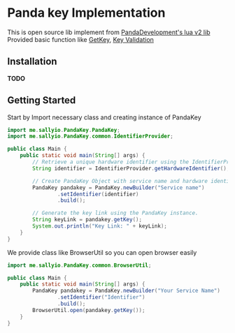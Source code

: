 <img align="right" src="https://pandadevelopment.net/images/logo.png" alt="">

# Panda key Implementation

This is open source lib implement from [PandaDevelopment's lua v2 lib](https://github.com/Panda-Repositories/PandaKS_Libraries/blob/main/library/LuaLib/ROBLOX/PandaBetaLib.lua)
<br>
Provided basic function like [GetKey](https://github.com/Panda-Repositories/PandaKS_Libraries/blob/main/library/LuaLib/ROBLOX/PandaBetaLib.lua#L159), [Key Validation](https://github.com/Panda-Repositories/PandaKS_Libraries/blob/main/library/LuaLib/ROBLOX/PandaBetaLib.lua#L191)

## Installation 
**TODO**

## Getting Started

Start by Import necessary class and creating instance of PandaKey

```java
import me.sallyio.PandaKey.PandaKey;
import me.sallyio.PandaKey.common.IdentifierProvider;

public class Main {
    public static void main(String[] args) {
        // Retrieve a unique hardware identifier using the IdentifierProvider class.
        String identifier = IdentifierProvider.getHardwareIdentifier();

        // Create PandaKey Object with service name and hardware identifier.
        PandaKey pandakey = PandaKey.newBuilder("Service name")
                .setIdentifier(identifier)
                .build();

        // Generate the key link using the PandaKey instance.
        String keyLink = pandakey.getKey();
        System.out.println("Key Link: " + keyLink);
    }
}
```

We provide class like BrowserUtil so you can open browser easily
```java
import me.sallyio.PandaKey.common.BrowserUtil;

public class Main {
    public static void main(String[] args) {
        PandaKey pandakey = PandaKey.newBuilder("Your Service Name")
                .setIdentifier("Identifier")
                .build();
        BrowserUtil.open(pandakey.getKey());
    }
}
```
